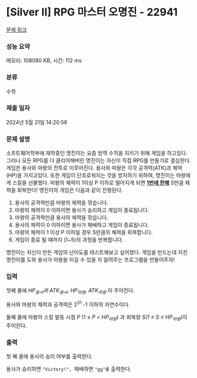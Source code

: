 # [Silver II] RPG 마스터 오명진 - 22941 

[문제 링크](https://www.acmicpc.net/problem/22941) 

### 성능 요약

메모리: 108080 KB, 시간: 112 ms

### 분류

수학

### 제출 일자

2024년 5월 21일 14:20:58

### 문제 설명

<p>소프트웨어학부에 재학중인 명진이는 요즘 방역 수칙을 지키기 위해 게임을 하고있다. 그러나 모든 RPG를 다 클리어해버린 명진이는 자신이 직접 RPG를 만들기로 결심한다. 게임은 용사와 마왕의 전투로 이루어진다. 용사와 마왕은 각각 공격력(ATK)과 체력(HP)을 가지고있다. 또한 게임이 단조로워지는 것을 방지하기 위하여, 명진이는 마왕에게 스킬을 선물했다. 마왕의 체력이 1이상 P 이하로 떨어지게 되면 <strong><u>1번에 한해</u></strong> S만큼 체력을 회복한다! 명진이의 게임은 다음과 같이 진행된다.</p>

<ol>
	<li>용사의 공격력만큼 마왕의 체력을 깎습니다.</li>
	<li>마왕의 체력이 0 이하이면 용사가 승리하고 게임이 종료됩니다.</li>
	<li>마왕의 공격력만큼 용사의 체력을 깎습니다.</li>
	<li>용사의 체력이 0 이하이면 용사가 패배하고 게임이 종료됩니다.</li>
	<li>마왕의 체력이 1 이상 P 이하일 경우 S만큼의 체력을 회복합니다.</li>
	<li>게임이 종료 될 때까지 (1~5)의 과정을 반복합니다.</li>
</ol>

<p>명진이는 자신이 만든 게임의 난이도를 테스트해보고 싶어졌다. 게임을 만드는데 지친 명진이를 도와 용사가 마왕을 이길 수 있을 지 알려주는 프로그램을 만들어주자!</p>

### 입력 

 <p>첫째 줄에 <em>HP<sub>용사</sub>와 ATK<sub>용사</sub>, HP<sub>마왕</sub>, ATK<sub>마왕</sub></em> 이 주어진다.</p>

<p>용사와 마왕의 체력과 공격력은 2<sup>31</sup> -1 이하의 자연수이다.</p>

<p>둘째 줄에 마왕의 스킬 발동 시점<em> P</em> (1 ≤ <em>P</em> < <em>HP<sub>마왕</sub></em>) 과 회복량 <em>S(1 ≤ S ≤ HP<sub>마왕</sub>)</em>이 주어진다.</p>

### 출력 

 <p>첫 째 줄에 용사의 승리 여부를 출력한다.</p>

<p>용사가 승리하면 <code>"Victory!", </code>패배하면 <code>"gg"를</code> 출력한다.</p>

